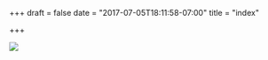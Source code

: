 +++
draft = false
date = "2017-07-05T18:11:58-07:00"
title = "index"

+++

![](https://d17enza3bfujl8.cloudfront.net/DSCF7214.jpg)

